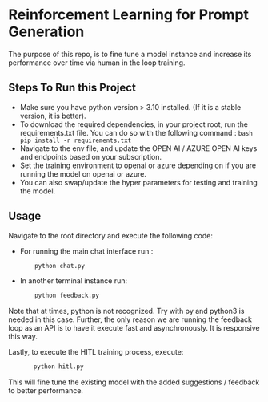 # Reinforcement Learning for Prompt Generation

The purpose of this repo, is to fine tune a model instance and increase its performance over time via human in the loop training. 

## Steps To Run this Project

- Make sure you have python version > 3.10 installed. (If it is a stable version, it is better).
- To download the required dependencies, in your project root, run the requirements.txt file. You can do so with the following command : 
        ```bash
        pip install -r requirements.txt
        ```
- Navigate to the env file, and update the OPEN AI / AZURE OPEN AI keys and endpoints based on your subscription.
- Set the training environment to openai or azure depending on if you are running the model on openai or azure.
- You can also swap/update the hyper parameters for testing and training the model. 


## Usage

Navigate to the root directory and execute the following code: 

- For running the main chat interface run : 
     ```bash
         python chat.py
     ```
- In another terminal instance run: 
     ```bash
         python feedback.py
     ```


Note that at times, python is not recognized. Try with py and python3 is needed in this case. Further, the only reason we are running the feedback loop as an API is to have it execute fast and asynchronously. It is responsive this way. 


Lastly, to execute the HITL training process, execute: 

 ```bash
        python hitl.py 
 ```

This will fine tune the existing model with the added suggestions / feedback to better performance. 